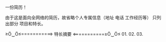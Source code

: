 一份简历！


由于这是面向全网络的简历，故省略个人专属信息（地址 电话 工作经历等） 只列出部分 项目和特长。

≥Ö‿Ö≤===========> 特长摘要 <===========≥Ö‿Ö≤
01.
02.
03.
